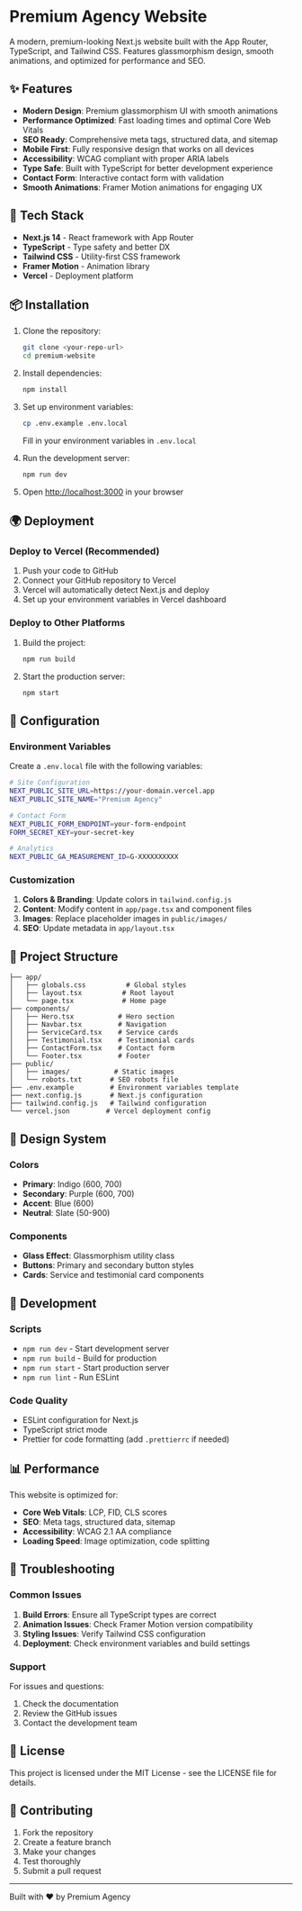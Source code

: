 # Premium Agency Website

A modern, premium-looking Next.js website built with the App Router, TypeScript, and Tailwind CSS. Features glassmorphism design, smooth animations, and optimized for performance and SEO.

## ✨ Features

- **Modern Design**: Premium glassmorphism UI with smooth animations
- **Performance Optimized**: Fast loading times and optimal Core Web Vitals
- **SEO Ready**: Comprehensive meta tags, structured data, and sitemap
- **Mobile First**: Fully responsive design that works on all devices
- **Accessibility**: WCAG compliant with proper ARIA labels
- **Type Safe**: Built with TypeScript for better development experience
- **Contact Form**: Interactive contact form with validation
- **Smooth Animations**: Framer Motion animations for engaging UX

## 🚀 Tech Stack

- **Next.js 14** - React framework with App Router
- **TypeScript** - Type safety and better DX
- **Tailwind CSS** - Utility-first CSS framework
- **Framer Motion** - Animation library
- **Vercel** - Deployment platform

## 📦 Installation

1. Clone the repository:
   ```bash
   git clone <your-repo-url>
   cd premium-website
   ```

2. Install dependencies:
   ```bash
   npm install
   ```

3. Set up environment variables:
   ```bash
   cp .env.example .env.local
   ```
   Fill in your environment variables in `.env.local`

4. Run the development server:
   ```bash
   npm run dev
   ```

5. Open [http://localhost:3000](http://localhost:3000) in your browser

## 🌍 Deployment

### Deploy to Vercel (Recommended)

1. Push your code to GitHub
2. Connect your GitHub repository to Vercel
3. Vercel will automatically detect Next.js and deploy
4. Set up your environment variables in Vercel dashboard

### Deploy to Other Platforms

1. Build the project:
   ```bash
   npm run build
   ```

2. Start the production server:
   ```bash
   npm start
   ```

## 📝 Configuration

### Environment Variables

Create a `.env.local` file with the following variables:

```bash
# Site Configuration
NEXT_PUBLIC_SITE_URL=https://your-domain.vercel.app
NEXT_PUBLIC_SITE_NAME="Premium Agency"

# Contact Form
NEXT_PUBLIC_FORM_ENDPOINT=your-form-endpoint
FORM_SECRET_KEY=your-secret-key

# Analytics
NEXT_PUBLIC_GA_MEASUREMENT_ID=G-XXXXXXXXXX
```

### Customization

1. **Colors & Branding**: Update colors in `tailwind.config.js`
2. **Content**: Modify content in `app/page.tsx` and component files
3. **Images**: Replace placeholder images in `public/images/`
4. **SEO**: Update metadata in `app/layout.tsx`

## 📁 Project Structure

```
├── app/
│   ├── globals.css          # Global styles
│   ├── layout.tsx          # Root layout
│   └── page.tsx            # Home page
├── components/
│   ├── Hero.tsx           # Hero section
│   ├── Navbar.tsx         # Navigation
│   ├── ServiceCard.tsx    # Service cards
│   ├── Testimonial.tsx    # Testimonial cards
│   ├── ContactForm.tsx    # Contact form
│   └── Footer.tsx         # Footer
├── public/
│   ├── images/           # Static images
│   └── robots.txt       # SEO robots file
├── .env.example         # Environment variables template
├── next.config.js       # Next.js configuration
├── tailwind.config.js   # Tailwind configuration
└── vercel.json         # Vercel deployment config
```

## 🎨 Design System

### Colors
- **Primary**: Indigo (600, 700)
- **Secondary**: Purple (600, 700)
- **Accent**: Blue (600)
- **Neutral**: Slate (50-900)

### Components
- **Glass Effect**: Glassmorphism utility class
- **Buttons**: Primary and secondary button styles
- **Cards**: Service and testimonial card components

## 🔧 Development

### Scripts

- `npm run dev` - Start development server
- `npm run build` - Build for production
- `npm run start` - Start production server
- `npm run lint` - Run ESLint

### Code Quality

- ESLint configuration for Next.js
- TypeScript strict mode
- Prettier for code formatting (add `.prettierrc` if needed)

## 📊 Performance

This website is optimized for:
- **Core Web Vitals**: LCP, FID, CLS scores
- **SEO**: Meta tags, structured data, sitemap
- **Accessibility**: WCAG 2.1 AA compliance
- **Loading Speed**: Image optimization, code splitting

## 🐛 Troubleshooting

### Common Issues

1. **Build Errors**: Ensure all TypeScript types are correct
2. **Animation Issues**: Check Framer Motion version compatibility
3. **Styling Issues**: Verify Tailwind CSS configuration
4. **Deployment**: Check environment variables and build settings

### Support

For issues and questions:
1. Check the documentation
2. Review the GitHub issues
3. Contact the development team

## 📄 License

This project is licensed under the MIT License - see the LICENSE file for details.

## 🤝 Contributing

1. Fork the repository
2. Create a feature branch
3. Make your changes
4. Test thoroughly
5. Submit a pull request

---

Built with ❤️ by Premium Agency
